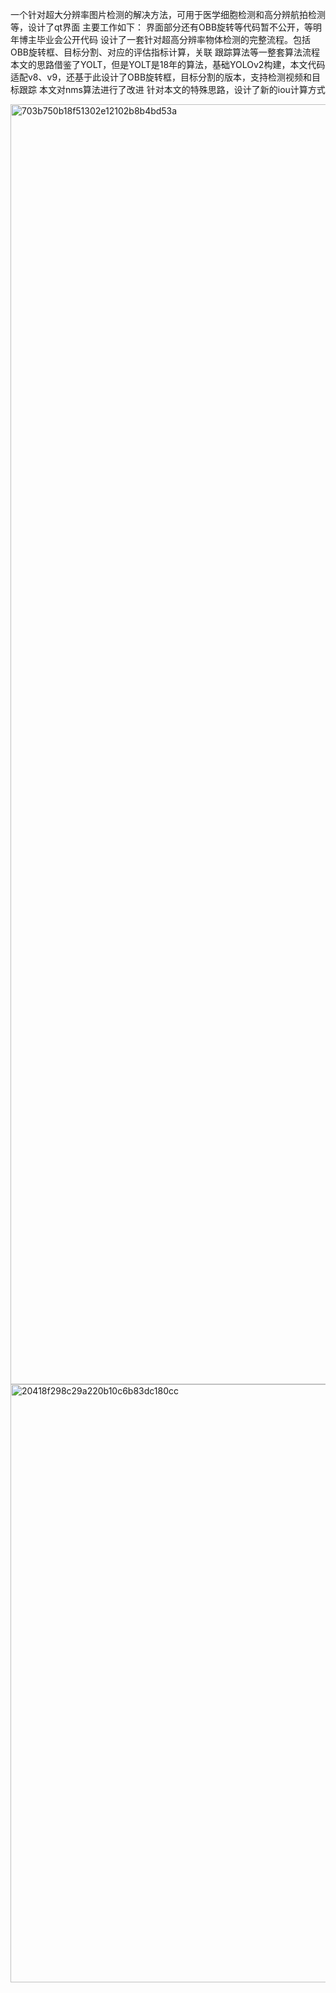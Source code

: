 一个针对超大分辨率图片检测的解决方法，可用于医学细胞检测和高分辨航拍检测等，设计了qt界面 主要工作如下：
界面部分还有OBB旋转等代码暂不公开，等明年博主毕业会公开代码
设计了一套针对超高分辨率物体检测的完整流程。包括OBB旋转框、目标分割、对应的评估指标计算，关联 跟踪算法等一整套算法流程 本文的思路借鉴了YOLT，但是YOLT是18年的算法，基础YOLOv2构建，本文代码适配v8、v9，还基于此设计了OBB旋转框，目标分割的版本，支持检测视频和目标跟踪 本文对nms算法进行了改进 针对本文的特殊思路，设计了新的iou计算方式


<img width="2048" alt="703b750b18f51302e12102b8b4bd53a" src="https://github.com/user-attachments/assets/ef90972f-9ef7-40af-bc13-9d5a4f3f02a8">
<img width="957" alt="20418f298c29a220b10c6b83dc180cc" src="https://github.com/user-attachments/assets/818471d8-0716-4e5e-bfd2-6d2156d9139b">
